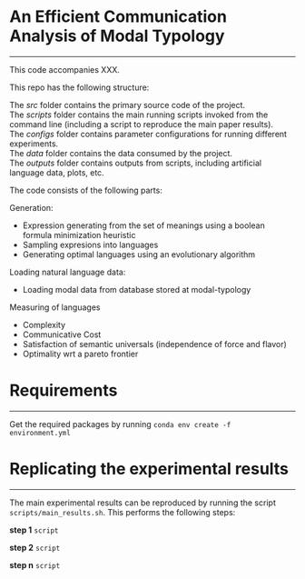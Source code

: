 # An Efficient Communication Analysis of Modal Typology
---
This code accompanies XXX.

This repo has the following structure:  
  
The _src_ folder contains the primary source code of the project.  
The _scripts_ folder contains the main running scripts invoked from the command line (including a script to reproduce the main paper results).  
The _configs_ folder contains parameter configurations for running different experiments.  
The _data_ folder contains the data consumed by the project.  
The _outputs_ folder contains outputs from scripts, including artificial language data, plots, etc.  
  
  
The code consists of the following parts:  
  
Generation:  
- Expression generating from the set of meanings using a boolean formula minimization heuristic
- Sampling expresions into languages
- Generating optimal languages using an evolutionary algorithm
  
Loading natural language data:
- Loading modal data from database stored at modal-typology
  
Measuring of languages
- Complexity
- Communicative Cost
- Satisfaction of semantic universals (independence of force and flavor)
- Optimality wrt a pareto frontier
  

# Requirements
---
Get the required packages by running `conda env create -f environment.yml`
  
  
# Replicating the experimental results
---
The main experimental results can be reproduced by running the script `scripts/main_results.sh`. This performs the following steps:
  
  
**step 1**
``script``  
  
**step 2**
``script``  
  
**step n**
``script``  
  
